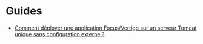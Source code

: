 # Guides

- [Comment déployer une application Focus/Vertigo sur un serveur Tomcat unique sans configuration externe ?](deployment-focus-vertigo.md)
